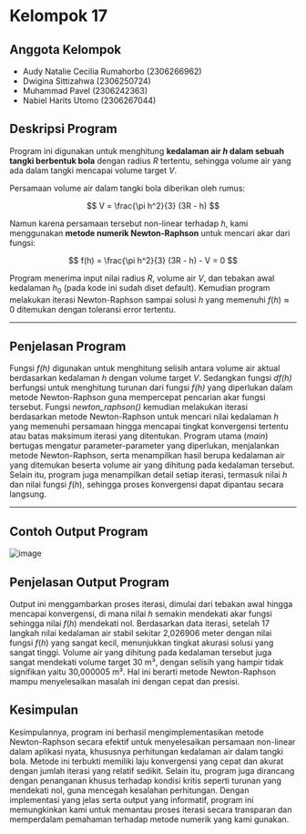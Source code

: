 # Kelompok 17

## Anggota Kelompok

* Audy Natalie Cecilia Rumahorbo (2306266962)
* Dwigina Sittizahwa (2306250724)
* Muhammad Pavel (2306242363)
* Nabiel Harits Utomo (2306267044)


## Deskripsi Program

Program ini digunakan untuk menghitung **kedalaman air $h$ dalam sebuah tangki berbentuk bola** dengan radius $R$ tertentu, sehingga volume air yang ada dalam tangki mencapai volume target $V$.

Persamaan volume air dalam tangki bola diberikan oleh rumus:

$$
V = \frac{\pi h^2}{3} (3R - h)
$$

Namun karena persamaan tersebut non-linear terhadap $h$, kami menggunakan **metode numerik Newton-Raphson** untuk mencari akar dari fungsi:

$$
f(h) = \frac{\pi h^2}{3} (3R - h) - V = 0
$$

Program menerima input nilai radius $R$, volume air $V$, dan tebakan awal kedalaman $h_0$ (pada kode ini sudah diset default). Kemudian program melakukan iterasi Newton-Raphson sampai solusi $h$ yang memenuhi $f(h) \approx 0$ ditemukan dengan toleransi error tertentu.

---

## Penjelasan Program

Fungsi *f(h)* digunakan untuk menghitung selisih antara volume air aktual berdasarkan kedalaman $h$ dengan volume target $V$. Sedangkan fungsi *df(h)* berfungsi untuk menghitung turunan dari fungsi *f(h)* yang diperlukan dalam metode Newton-Raphson guna mempercepat pencarian akar fungsi tersebut. Fungsi *newton\_raphson()* kemudian melakukan iterasi berdasarkan metode Newton-Raphson untuk mencari nilai kedalaman $h$ yang memenuhi persamaan hingga mencapai tingkat konvergensi tertentu atau batas maksimum iterasi yang ditentukan. Program utama (*main*) bertugas mengatur parameter-parameter yang diperlukan, menjalankan metode Newton-Raphson, serta menampilkan hasil berupa kedalaman air yang ditemukan beserta volume air yang dihitung pada kedalaman tersebut. Selain itu, program juga menampilkan detail setiap iterasi, termasuk nilai $h$ dan nilai fungsi $f(h)$, sehingga proses konvergensi dapat dipantau secara langsung.

---

## Contoh Output Program

![image](https://hackmd.io/_uploads/Hy6LnZvzgx.png)

## Penjelasan Output Program
Output ini menggambarkan proses iterasi, dimulai dari tebakan awal hingga mencapai konvergensi, di mana nilai $h$ semakin mendekati akar fungsi sehingga nilai $f(h)$ mendekati nol. Berdasarkan data iterasi, setelah 17 langkah nilai kedalaman air stabil sekitar 2,026906 meter dengan nilai fungsi $f(h)$ yang sangat kecil, menunjukkan tingkat akurasi solusi yang sangat tinggi. Volume air yang dihitung pada kedalaman tersebut juga sangat mendekati volume target 30 m³, dengan selisih yang hampir tidak signifikan yaitu 30,000005 m³. Hal ini berarti metode Newton-Raphson mampu menyelesaikan masalah ini dengan cepat dan presisi.

## Kesimpulan
Kesimpulannya, program ini berhasil mengimplementasikan metode Newton-Raphson secara efektif untuk menyelesaikan persamaan non-linear dalam aplikasi nyata, khususnya perhitungan kedalaman air dalam tangki bola. Metode ini terbukti memiliki laju konvergensi yang cepat dan akurat dengan jumlah iterasi yang relatif sedikit. Selain itu, program juga dirancang dengan penanganan khusus terhadap kondisi kritis seperti turunan yang mendekati nol, guna mencegah kesalahan perhitungan. Dengan implementasi yang jelas serta output yang informatif, program ini memungkinkan kami untuk memantau proses iterasi secara transparan dan memperdalam pemahaman terhadap metode numerik yang kami gunakan.
